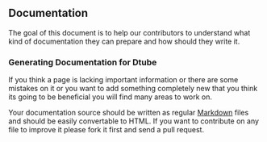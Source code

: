 
## Documentation
The goal of this document is to help our contributors to understand what kind of documentation they can prepare and how should they write it.


### Generating Documentation for Dtube
If you think a page is lacking important information or there are some mistakes on it or you want to add something completely new that you think its going to be beneficial you will find many areas to work on.

Your documentation source should be written as regular [Markdown](https://guides.github.com/features/mastering-markdown/) files and should be easily convertable to HTML.
If you want to contribute on any file to improve it please fork it first and send a pull request.
